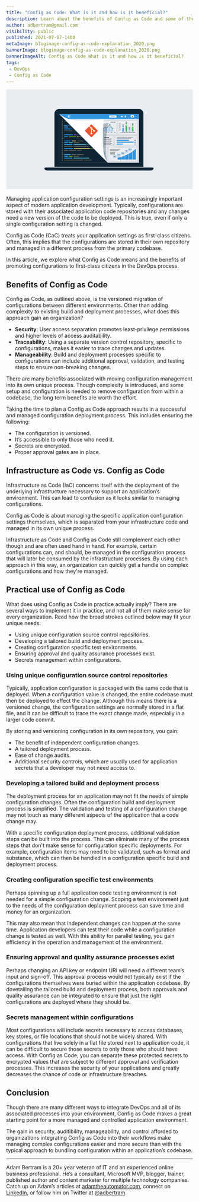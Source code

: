 ```yaml
---
title: "Config as Code: What is it and how is it beneficial?"
description: Learn about the benefits of Config as Code and some of the considerations when implementing Config as Code.
author: adbertram@gmail.com
visibility: public
published: 2021-07-07-1400
metaImage: blogimage-config-as-code-explanation_2020.png
bannerImage: blogimage-config-as-code-explanation_2020.png
bannerImageAlt: Config as Code What is it and how is it beneficial?
tags:
 - DevOps
 - Config as Code
---
```


![Config as Code: What is it and how is it beneficial?](blogimage-config-as-code-explanation_2020.png)

Managing application configuration settings is an increasingly important aspect of modern application development. Typically, configurations are stored with their associated application code repositories and any changes need a new version of the code to be deployed. This is true, even if only a single configuration setting is changed.

Config as Code (CaC) treats your application settings as first-class citizens. Often, this implies that the configurations are stored in their own repository and managed in a different process from the primary codebase.

In this article, we explore what Config as Code means and the benefits of promoting configurations to first-class citizens in the DevOps process.

## Benefits of Config as Code

Config as Code, as outlined above, is the versioned migration of configurations between different environments. Other than adding complexity to existing build and deployment processes, what does this approach gain an organization?

- **Security**: User access separation promotes least-privilege permissions and higher levels of access auditability.
- **Traceability**: Using a separate version control repository, specific to configurations, makes it easier to trace changes and updates.
- **Manageability**: Build and deployment processes specific to configurations can include additional approval, validation, and testing steps to ensure non-breaking changes.

There are many benefits associated with moving configuration management into its own unique process. Though complexity is introduced, and some setup and configuration is needed to remove configuration from within a codebase, the long term benefits are worth the effort.

Taking the time to plan a Config as Code approach results in a successful and managed configuration deployment process. This includes ensuring the following: 
 
- The configuration is versioned.
- It’s accessible to only those who need it.
- Secrets are encrypted.
- Proper approval gates are in place.

## Infrastructure as Code vs. Config as Code

Infrastructure as Code (IaC) concerns itself with the deployment of the underlying infrastructure necessary to support an application’s environment. This can lead to confusion as it looks similar to managing configurations. 

Config as Code is about managing the specific application configuration settings themselves, which is separated from your infrastructure code and managed in its own unique process.

Infrastructure as Code and Config as Code still complement each other though and are often used hand in hand. For example, certain configurations can, and should, be managed in the configuration process that will later be consumed by the infrastructure processes. By using each approach in this way, an organization can quickly get a handle on complex configurations and how they're managed.

## Practical use of Config as Code

What does using Config as Code in practice actually imply? There are several ways to implement it in practice, and not all of them make sense for every organization. Read how the broad strokes outlined below may fit your unique needs:

- Using unique configuration source control repositories.
- Developing a tailored build and deployment process.
- Creating configuration specific test environments.
- Ensuring approval and quality assurance processes exist.
- Secrets management within configurations.

### Using unique configuration source control repositories

Typically, application configuration is packaged with the same code that is deployed. When a configuration value is changed, the entire codebase must then be deployed to effect the change. Although this means there is a versioned change, the configuration settings are normally stored in a flat file, and it can be difficult to trace the exact change made, especially in a larger code commit.

By storing and versioning configuration in its own repository, you gain:

- The benefit of independent configuration changes.
- A tailored deployment process.
- Ease of change audits. 
- Additional security controls, which are usually used for application secrets that a developer may not need access to.

### Developing a tailored build and deployment process

The deployment process for an application may not fit the needs of simple configuration changes. Often the configuration build and deployment process is simplified. The validation and testing of a configuration change may not touch as many different aspects of the application that a code change may.

With a specific configuration deployment process, additional validation steps can be built into the process. This can eliminate many of the process steps that don't make sense for configuration specific deployments. For example, configuration items may need to be validated, such as format and substance, which can then be handled in a configuration specific build and deployment process.

### Creating configuration specific test environments

Perhaps spinning up a full application code testing environment is not needed for a simple configuration change. Scoping a test environment just to the needs of the configuration deployment process can save time and money for an organization.

This may also mean that independent changes can happen at the same time. Application developers can test their code while a configuration change is tested as well. With this ability for parallel testing, you gain efficiency in the operation and management of the environment.

### Ensuring approval and quality assurance processes exist

Perhaps changing an API key or endpoint URI will need a different team’s input and sign-off. This approval process would not typically exist if the configurations themselves were buried within the application codebase. By dovetailing the tailored build and deployment process, both approvals and quality assurance can be integrated to ensure that just the right configurations are deployed where they should be.

### Secrets management within configurations

Most configurations will include secrets necessary to access databases, key stores, or file locations that should not be widely shared. With configurations that live solely in a flat file stored next to application code, it can be difficult to secure those secrets to only those who should have access. With Config as Code, you can separate these protected secrets to encrypted values that are subject to different approval and verification processes. This increases the security of your applications and greatly decreases the chance of code or infrastructure breaches.

## Conclusion

Though there are many different ways to integrate DevOps and all of its associated processes into your environment, Config as Code makes a great starting point for a more managed and controlled application environment.

The gain in security, auditibility, manageability, and control afforded to organizations integrating Config as Code into their workflows make managing complex configurations easier and more secure than with the typical approach to bundling configuration within an application’s codebase.

---

Adam Bertram is a 20+ year veteran of IT and an experienced online business professional. He’s a consultant, Microsoft MVP, blogger, trainer, published author and content marketer for multiple technology companies. Catch up on Adam’s articles at [adamtheautomator.com](http://adamtheautomator.com/), connect on [LinkedIn](https://www.linkedin.com/in/adbertram), or follow him on Twitter at [@adbertram](https://twitter.com/adbertram).